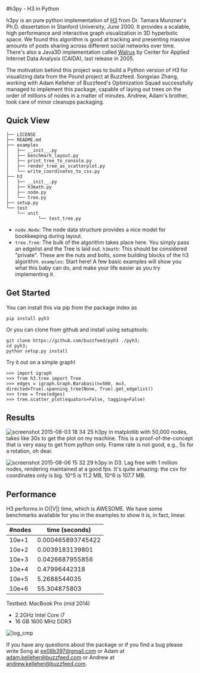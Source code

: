 #h3py - H3 in Python 

h3py is an pure python implementation of [H3](https://graphics.stanford.edu/papers/munzner_thesis/) from Dr. Tamara Munzner's Ph.D. dissertation in Stanford University, June 2000. It provides a scalable, high performance and interactive graph visualization in 3D hyperbolic space. We found this algorithm is good at tracking and presenting massive amounts of posts sharing across different social networks over time. There's also a Java3D implementation called [Walrus](https://www.caida.org/tools/visualization/walrus/) by Center for Applied Internet Data Analysis (CAIDA), last release in 2005.

The motivation behind this project was to build a Python version of H3 for visualizing data from the Pound project at Buzzfeed. Songxiao Zhang, working with Adam Kelleher of Buzzfeed's Optimization Squad successfully managed to implement this package, capable of laying out trees on the order of millions of nodes in a matter of minutes. Andrew, Adam's brother, took care of minor cleanups packaging. 

## Quick View
```
├── LICENSE
├── README.md
├── examples
│   ├── __init__.py
│   ├── benchmark_layout.py
│   ├── print_tree_to_console.py
│   ├── render_tree_as_scatterplot.py
│   └── write_coordinates_to_csv.py
├── h3
│   ├── __init__.py
│   ├── h3math.py
│   ├── node.py
│   └── tree.py
├── setup.py
└── test
    └── unit
            └── test_tree.py
```
* `node.Node`: The node data structure provides a nice model for bookkeeping during layout.<br>
* `tree.Tree`: The bulk of the algorithm takes place here. You simply pass an edgelist and the Tree is laid out. 
`h3math`: This should be considered "private". These are the nuts and bolts, some building blocks of the h3 algorithm. 
`examples`: Start here! A few basic examples will show you what this baby can do, and make your life easier as you try implementing it. 

## Get Started
You can install this via pip from the package index as 

```
pip install pyh3
```

Or you can clone from github and install using setuptools:

```
git clone https://github.com/buzzfeed/pyh3 ./pyh3;
cd pyh3;
python setup.py install
```

Try it out on a simple graph!
```
>>> import igraph
>>> from h3.tree import Tree
>>> edges = igraph.Graph.Barabasi(n=500, m=3, directed=True).spanning_tree(None, True).get_edgelist()
>>> tree = Tree(edges)
>>> tree.scatter_plot(equators=False, tagging=False)
```

## Results
![screenshot 2015-08-03 18 34 25](https://cloud.githubusercontent.com/assets/4334970/9049302/87de9d04-3a0e-11e5-91a5-06fb0baba28b.png)
h3py in matplotlib with 50,000 nodes, takes like 30s to get the plot on my machine. This is a proof-of-the-concept that is very easy to get from python only. Frame rate is not good, e.g., 5s for a rotation, oh dear. 
<br>

![screenshot 2015-08-06 15 32 29](https://cloud.githubusercontent.com/assets/4334970/9142031/19579a34-3d0b-11e5-8560-1320bfd47525.jpg)
h3py in D3. Lag free with 1 million nodes, rendering maintained at a good fps. It's quite amazing: the csv for coordinates only is big. 10^5 is 11.2 MB, 10^6 is 107.7 MB.

## Performance
H3 performs in O(|V|) time, which is AWESOME. We have some benchmarks available for you in the examples to show it is, in fact, linear.  

| #nodes | time (seconds)    |
|--------|-------------------|
| 10e+1  | 0.000465893745422 |
| 10e+2  | 0.0039183139801   |
| 10e+3  | 0.0426687955856   |
| 10e+4  | 0.47996442318     |
| 10e+5  | 5.2688544035      |
| 10e+6  | 55.304875803      |

Testbed: MacBook Pro (mid 2014)
  - 2.2GHz Intel Core i7
  - 16 GB 1600 MHz DDR3

![log_cmp](https://cloud.githubusercontent.com/assets/4334970/17611401/e3d47084-6014-11e6-918d-535728ecea78.png)


If you have any questions about the package or if you find a bug please write Song at ee08b397@gmail.com or Adam at adam.kelleher@buzzfeed.com or Andrew at andrew.kelleher@buzzfeed.com. 

